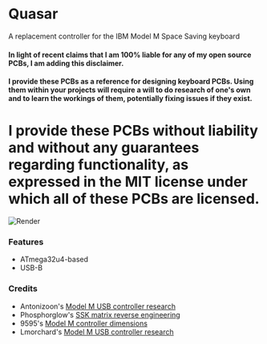 # Quasar
A replacement controller for the IBM Model M Space Saving keyboard

#### In light of recent claims that I am 100% liable for any of my open source PCBs, I am adding this disclaimer.
#### I provide these PCBs as a reference for designing keyboard PCBs. Using them within your projects will require a will to do research of one's own and to learn the workings of them, potentially fixing issues if they exist.
# I provide these PCBs without liability and without any guarantees regarding functionality, as expressed in the MIT license under which all of these PCBs are licensed.

![Render](https://raw.githubusercontent.com/ai03-2725/Quasar/master/Renders/Front.png)

### Features 
* ATmega32u4-based
* USB-B

### Credits
* Antonizoon's [Model M USB controller research](https://github.com/antonizoon/antonizoon.github.io/wiki/IBM-Model-M-USB-Controller)
* Phosphorglow's [SSK matrix reverse engineering](https://deskthority.net/viewtopic.php?t=8149)
* 9595's [Model M controller dimensions](http://ps-2.kev009.com/ohlandl/keyboard/Keyboard.html)
* Lmorchard's [Model M USB controller research](http://blog.lmorchard.com/2016/02/21/modelm-controller/#secrets-of-2kro-matrices)